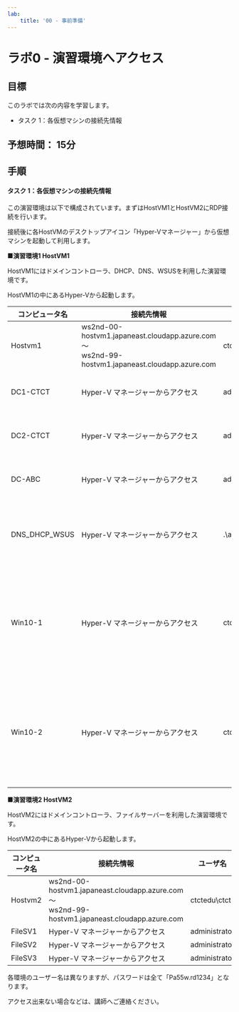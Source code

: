 ```yaml
---
lab:
    title: '00 - 事前準備'
---
```


# ラボ0  - 演習環境へアクセス



## 目標

このラボでは次の内容を学習します。

+ タスク 1：各仮想マシンの接続先情報

  

## 予想時間： 15分



## 手順

#### タスク 1：各仮想マシンの接続先情報

この演習環境は以下で構成されています。まずはHostVM1とHostVM2にRDP接続を行います。

接続後に各HostVMのデスクトップアイコン「Hyper-Vマネージャー」から仮想マシンを起動して利用します。



**■演習環境1 HostVM1**

HostVM1にはドメインコントローラ、DHCP、DNS、WSUSを利用した演習環境です。

HostVM1の中にあるHyper-Vから起動します。

| コンピュータ名 | 接続先情報                                                   | ユーザ名        | パスワード   | 備考                                                         |
| -------------- | ------------------------------------------------------------ | --------------- | ------------ | ------------------------------------------------------------ |
| Hostvm1        | ws2nd-00-hostvm1.japaneast.cloudapp.azure.com<br />～<br />ws2nd-99-hostvm1.japaneast.cloudapp.azure.com | ctctedu\ctct    | Pa55w.rd1234 |                                                              |
| DC1-CTCT       | Hyper-V マネージャーからアクセス                             | administrator   | Pa55w.rd1234 | ctct.com ドメインコントローラー                              |
| DC2-CTCT       | Hyper-V マネージャーからアクセス                             | administrator   | Pa55w.rd1234 | ctct.com ドメインコントローラー                              |
| DC-ABC         | Hyper-V マネージャーからアクセス                             | administrator   | Pa55w.rd1234 | abc.com ドメインコントローラー                               |
| DNS_DHCP_WSUS  | Hyper-V マネージャーからアクセス                             | .\administrator | Pa55w.rd1234 | 注：必ずユーザ名の先頭に.\を付けてください。                 |
| Win10-1        | Hyper-V マネージャーからアクセス                             | ctct            | Pa55w.rd1234 | 注意：ctctはローカルユーザーです。ドメイン参加後はユーザーがことなrます。 |
| Win10-2        | Hyper-V マネージャーからアクセス                             | ctct            | Pa55w.rd1234 | 注意：ctctはローカルユーザーです。ドメイン参加後はユーザーがことなrます。 |



**■演習環境2 HostVM2**

HostVM2にはドメインコントローラ、ファイルサーバーを利用した演習環境です。

HostVM2の中にあるHyper-Vから起動します。

| コンピュータ名 | 接続先情報                                                   | ユーザ名      | パスワード   | 備考 |
| -------------- | ------------------------------------------------------------ | ------------- | ------------ | ---- |
| Hostvm2        | ws2nd-00-hostvm1.japaneast.cloudapp.azure.com<br />～<br />ws2nd-99-hostvm1.japaneast.cloudapp.azure.com | ctctedu\ctct  | Pa55w.rd1234 |      |
| FileSV1        | Hyper-V マネージャーからアクセス                             | administrator | Pa55w.rd1234 |      |
| FileSV2        | Hyper-V マネージャーからアクセス                             | administrator | Pa55w.rd1234 |      |
| FileSV3        | Hyper-V マネージャーからアクセス                             | administrator | Pa55w.rd1234 |      |



各環境のユーザー名は異なりますが、パスワードは全て「Pa55w.rd1234」となります。

アクセス出来ない場合などは、講師へご連絡ください。
